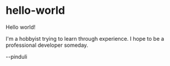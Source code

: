 # hello-world

Hello world!

I'm a hobbyist trying to learn through experience. I hope to be a professional developer someday.

--pinduli
